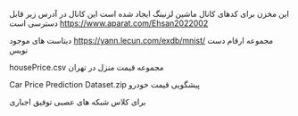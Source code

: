 این مخزن برای کدهای کانال ماشین لزنینگ ایجاد شده است این کانال در آدرس زیر قابل دسترسی است
https://www.aparat.com/Ehsan2022002


دیتاست های موجود 
https://yann.lecun.com/exdb/mnist/
مجموعه ارقام دست نویس

housePrice.csv
مجموعه قیمت منزل در تهران

Car Price Prediction Dataset.zip
پیشگویی قیمت خودرو



برای کلاس شبکه های عصبی 
توفیق اجباری
